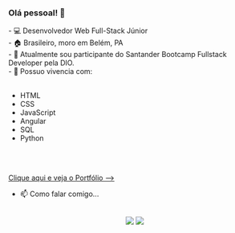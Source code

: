 ### Olá pessoal! 👋

<div>
- 💻 Desenvolvedor Web Full-Stack Júnior <br>
- 🏠 Brasileiro, moro em Belém, PA <br>
- 🔭 Atualmente sou participante do Santander Bootcamp Fullstack Developer pela DIO. <br>
- 🌱 Possuo vivencia com: <br>
  <br><ul>
         <li>HTML</li>
         <li>CSS</li>
         <li>JavaScript</li>
         <li>Angular</li>
         <li>SQL</li>
         <li>Python</li><br>
      </ul><br>
      
<a href='https://ednaldow.github.io/Site_Portfolio/'>Clique aqui e veja o Portfólio --></a><br>

- 📫 Como falar comigo... 
</div>
 
 <div align="center">
 <br>
<a href="https://www.linkedin.com/in/ednaldo-fran%C3%A7a-a93665237/" target="_blank"><img src="https://img.shields.io/badge/-LinkedIn-%230077B5?style=for-the-badge&logo=linkedin&logoColor=white" target="_blank"></a> 
<a href="mailto:ednaldow.correa@gmail.com" target="_blank"><img src="https://img.shields.io/badge/Gmail-D14836?style=for-the-badge&logo=gmail&logoColor=white" target="_blank"></a> 
</div>
